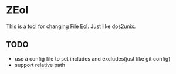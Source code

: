 # ZEol

This is a tool for changing File Eol. Just like dos2unix.

## TODO

* use a config file to set includes and excludes(just like git config)
* support relative path

